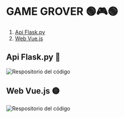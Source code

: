 # GAME GROVER 🟢🎮🟢
1. [Api Flask.py](#api-flask.py) 
2. [Web Vue.js](#web-vue.js)

## Api Flask.py 🐍
![Respositorio del código](https://github.com/Reto-Tienda-Online/api_flask)
## Web Vue.js 🟡 
![Respositorio del código](https://github.com/Reto-Tienda-Online/tiendaOnline)
